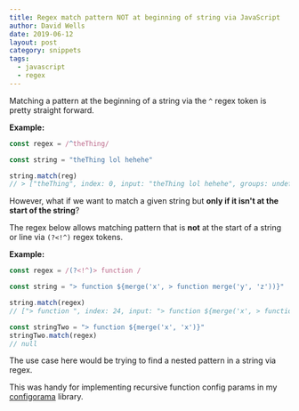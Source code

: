 ```yaml
---
title: Regex match pattern NOT at beginning of string via JavaScript
author: David Wells
date: 2019-06-12
layout: post
category: snippets
tags:
  - javascript
  - regex
---
```


Matching a pattern at the beginning of a string via the `^` regex token is pretty straight forward.

**Example:**

```js
const regex = /^theThing/

const string = "theThing lol hehehe"

string.match(reg)
// > ["theThing", index: 0, input: "theThing lol hehehe", groups: undefined]
```

However, what if we want to match a given string but **only if it isn't at the start of the string**?

The regex below allows matching pattern that is **not** at the start of a string or line via `(?<!^)` regex tokens.

**Example:**

```js
const regex = /(?<!^)> function /

const string = "> function ${merge('x', > function merge('y', 'z'))}"

string.match(regex)
// ["> function ", index: 24, input: "> function ${merge('x', > function merge('y', 'z'))}", groups: undefined]

const stringTwo = "> function ${merge('x', 'x')}"
stringTwo.match(regex)
// null
```

The use case here would be trying to find a nested pattern in a string via regex.

This was handy for implementing recursive function config params in my [configorama](https://github.com/DavidWells/configorama) library.
